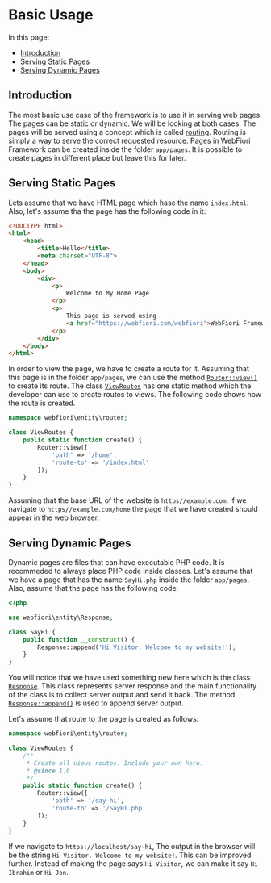 
# Basic Usage

In this page:
* [Introduction](#introduction)
* [Serving Static Pages](#serving-static-pages)
* [Serving Dynamic Pages](#serving-dynamic-pages)

## Introduction

The most basic use case of the framework is to use it in serving web pages. The pages can be static or dynamic. We will be looking at both cases. The pages will be served using a concept which is called [routing](routing). Routing is simply a way to serve the correct requested resource. Pages in WebFiori Framework can be created inside the folder `app/pages`. It is possible to create pages in different place but leave this for later.

## Serving Static Pages

Lets assume that we have HTML page which hase the name `index.html`. Also, let's assume tha the page has the following code in it:

``` html
<!DOCTYPE html>
<html>
    <head>
        <title>Hello</title>
        <meta charset="UTF-8">
    </head>
    <body>
        <div>
            <p>
                Welcome to My Home Page
            </p>
            <p>
                This page is served using 
                <a href="https://webfiori.com/webfiori">WebFiori Framework</a>
            </p>
        </div>
    </body>
</html>
```
In order to view the page, we have to create a route for it. Assuming that this page is in the folder `app/pages`, we can use the method [`Router::view()`](https://webfiori.com/docs/webfiori/entity/router/Router#view) to create its route. The class [`ViewRoutes`](https://webfiori.com/docs/webfiori/entity/router/ViewRoutes) has one static method which the developer can use to create routes to views. The following code shows how the route is created.

``` php
namespace webfiori\entity\router;

class ViewRoutes {
    public static function create() {
        Router::view([
            'path' => '/home', 
            'route-to' => '/index.html'
        ]);
    }
}
```

Assuming that the base URL of the website is `https//example.com`, if we navigate to `https//example.com/home` the page that we have created should appear in the web browser.

## Serving Dynamic Pages

Dynamic pages are files that can have executable PHP code. It is recommeded to always place PHP code inside classes. Let's assume that we have a page that has the name `SayHi.php` inside the folder `app/pages`. Also, assume that the page has the following code:

``` php 
<?php

use webfiori\entity\Response;

class SayHi {
    public function __construct() {
        Response::append('Hi Visitor. Welcome to my website!');
    }
}
```

You will notice that we have used something new here which is the class [`Response`](https://webfiori.com/docs/webfiori/entity/Response). This class represents server response and the main functionality of the class is to collect server output and send it back. The method [`Response::append()`](https://webfiori.com/docs/webfiori/entity/Response#append) is used to append server output. 

Let's assume that route to the page is created as follows:
``` php
namespace webfiori\entity\router;

class ViewRoutes {
    /**
     * Create all views routes. Include your own here.
     * @since 1.0
     */
    public static function create() {
        Router::view([
            'path' => '/say-hi', 
            'route-to' => '/SayHi.php'
        ]);
    }
}
```

If we navigate to `https://localhost/say-hi`, The output in the browser will be the string `Hi Visitor. Welcome to my website!`. This can be improved further. Instead of making the page says `Hi Visitor`, we can make it say `Hi Ibrahim` or `Hi Jon`.

